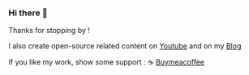 ### Hi there 👋

Thanks for stopping by ! 

I also create open-source related content on [Youtube](https://www.youtube.com/user/Sujaykundu) and on my [Blog](https://sujaykundu.com)

If you like my work, show some support : :coffee: <a href="https://www.buymeacoffee.com/sujaykundu">Buymeacoffee</a>
